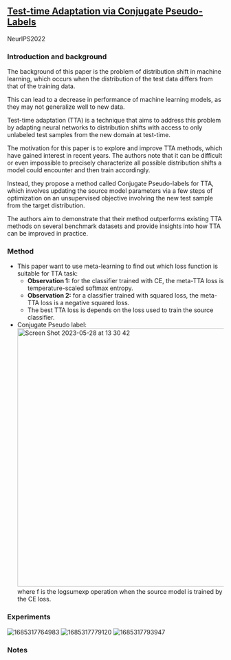 ## [Test-time Adaptation via Conjugate Pseudo-Labels](https://arxiv.org/pdf/2207.09640.pdf)

NeurIPS2022

### Introduction and background
 
The background of this paper is the problem of distribution shift in machine learning, which occurs when the distribution of the test data differs from that of the training data. 

This can lead to a decrease in performance of machine learning models, as they may not generalize well to new data. 

Test-time adaptation (TTA) is a technique that aims to address this problem by adapting neural networks to distribution shifts with access to only unlabeled test samples from the new domain at test-time.

The motivation for this paper is to explore and improve TTA methods, which have gained interest in recent years. The authors note that it can be difficult or even impossible to precisely characterize all possible distribution shifts a model could encounter and then train accordingly. 

Instead, they propose a method called Conjugate Pseudo-labels for TTA, which involves updating the source model parameters via a few steps of optimization on an unsupervised objective involving the new test sample from the target distribution. 

The authors aim to demonstrate that their method outperforms existing TTA methods on several benchmark datasets and provide insights into how TTA can be improved in practice.

### Method
- This paper want to use meta-learning to find out which loss function is suitable for TTA task: 
  - **Observation 1:** for the classifier trained with CE, the meta-TTA loss is temperature-scaled softmax entropy.
  - **Observation 2:** for a classifier trained with squared loss, the meta-TTA loss is a negative squared loss.
  - The best TTA loss is depends on the loss used to train the source classifier.
- Conjugate Pseudo label:
  <img width=600 alt="Screen Shot 2023-05-28 at 13 30 42" src="https://github.com/Jo-wang/Daily-Paper-Reading/assets/46414159/f991a803-d978-4599-9e0c-ce767db98a5f">
  where f is the logsumexp operation when the source model is trained by the CE loss.

### Experiments
![1685317764983](https://github.com/Jo-wang/Daily-Paper-Reading/assets/46414159/a349b392-8a36-4886-a2cc-d39493fc174c)
![1685317779120](https://github.com/Jo-wang/Daily-Paper-Reading/assets/46414159/19ee86bd-b621-45e3-b8e0-17109712c3cb)
![1685317793947](https://github.com/Jo-wang/Daily-Paper-Reading/assets/46414159/fffa5219-e2bc-4fb1-ba7c-126d7bd77a85)

### Notes

